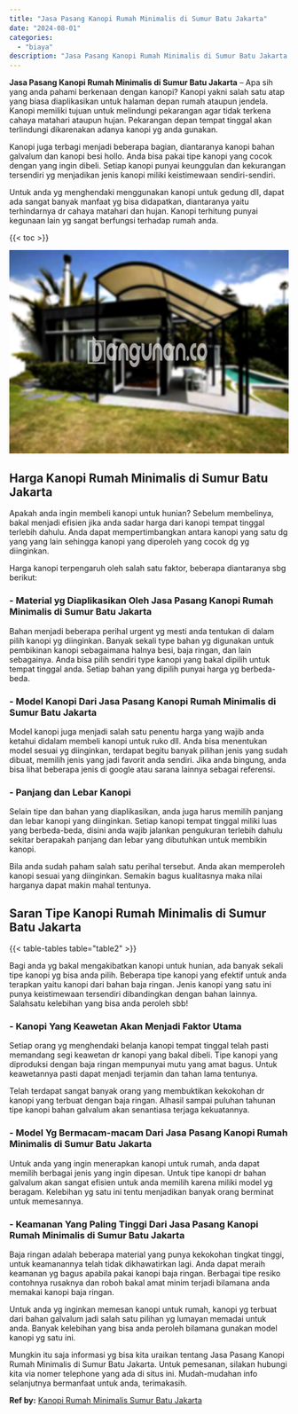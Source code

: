 ```yaml
---
title: "Jasa Pasang Kanopi Rumah Minimalis di Sumur Batu Jakarta"
date: "2024-08-01"
categories: 
  - "biaya"
description: "Jasa Pasang Kanopi Rumah Minimalis di Sumur Batu Jakarta. Mungkin itu saja informasi yg bisa kita uraikan tentang Jasa Pasang Kanopi Rumah Minimalis di Sumur..."
---
```


**Jasa Pasang Kanopi Rumah Minimalis di Sumur Batu Jakarta** – Apa sih yang anda pahami berkenaan dengan kanopi? Kanopi yakni salah satu atap yang biasa diaplikasikan untuk halaman depan rumah ataupun jendela. Kanopi memiliki tujuan untuk melindungi pekarangan agar tidak terkena cahaya matahari ataupun hujan. Pekarangan depan tempat tinggal akan terlindungi dikarenakan adanya kanopi yg anda gunakan.

Kanopi juga terbagi menjadi beberapa bagian, diantaranya kanopi bahan galvalum dan kanopi besi hollo. Anda bisa pakai tipe kanopi yang cocok dengan yang ingin dibeli. Setiap kanopi punyai keunggulan dan kekurangan tersendiri yg menjadikan jenis kanopi miliki keistimewaan sendiri-sendiri.

Untuk anda yg menghendaki menggunakan kanopi untuk gedung dll, dapat ada sangat banyak manfaat yg bisa didapatkan, diantaranya yaitu terhindarnya dr cahaya matahari dan hujan. Kanopi terhitung punyai kegunaan lain yg sangat berfungsi terhadap rumah anda.

{{< toc >}}

![Jasa Pasang Kanopi Rumah Minimalis di Sumur Batu Jakarta](/images/harga-kanopi-minimalis-64.png)

## Harga Kanopi Rumah Minimalis di Sumur Batu Jakarta

Apakah anda ingin membeli kanopi untuk hunian? Sebelum membelinya, bakal menjadi efisien jika anda sadar harga dari kanopi tempat tinggal terlebih dahulu. Anda dapat mempertimbangkan antara kanopi yang satu dg yang yang lain sehingga kanopi yang diperoleh yang cocok dg yg diinginkan.

Harga kanopi terpengaruh oleh salah satu faktor, beberapa diantaranya sbg berikut:

### \- Material yg Diaplikasikan Oleh Jasa Pasang Kanopi Rumah Minimalis di Sumur Batu Jakarta

Bahan menjadi beberapa perihal urgent yg mesti anda tentukan di dalam pilih kanopi yg diinginkan. Banyak sekali type bahan yg digunakan untuk pembikinan kanopi sebagaimana halnya besi, baja ringan, dan lain sebagainya. Anda bisa pilih sendiri type kanopi yang bakal dipilih untuk tempat tinggal anda. Setiap bahan yang dipilih punyai harga yg berbeda-beda.

### \- Model Kanopi Dari Jasa Pasang Kanopi Rumah Minimalis di Sumur Batu Jakarta

Model kanopi juga menjadi salah satu penentu harga yang wajib anda ketahui didalam membeli kanopi untuk ruko dll. Anda bisa menentukan model sesuai yg diinginkan, terdapat begitu banyak pilihan jenis yang sudah dibuat, memilih jenis yang jadi favorit anda sendiri. Jika anda bingung, anda bisa lihat beberapa jenis di google atau sarana lainnya sebagai referensi.

### \- Panjang dan Lebar Kanopi

Selain tipe dan bahan yang diaplikasikan, anda juga harus memilih panjang dan lebar kanopi yang diinginkan. Setiap kanopi tempat tinggal miliki luas yang berbeda-beda, disini anda wajib jalankan pengukuran terlebih dahulu sekitar berapakah panjang dan lebar yang dibutuhkan untuk membikin kanopi.

Bila anda sudah paham salah satu perihal tersebut. Anda akan memperoleh kanopi sesuai yang diinginkan. Semakin bagus kualitasnya maka nilai harganya dapat makin mahal tentunya.

## Saran Tipe Kanopi Rumah Minimalis di Sumur Batu Jakarta

{{< table-tables table="table2" >}}

Bagi anda yg bakal mengakibatkan kanopi untuk hunian, ada banyak sekali tipe kanopi yg bisa anda pilih. Beberapa tipe kanopi yang efektif untuk anda terapkan yaitu kanopi dari bahan baja ringan. Jenis kanopi yang satu ini punya keistimewaan tersendiri dibandingkan dengan bahan lainnya. Salahsatu kelebihan yang bisa anda peroleh sbb!

### \- Kanopi Yang Keawetan Akan Menjadi Faktor Utama

Setiap orang yg menghendaki belanja kanopi tempat tinggal telah pasti memandang segi keawetan dr kanopi yang bakal dibeli. Tipe kanopi yang diproduksi dengan baja ringan mempunyai mutu yang amat bagus. Untuk keawetannya pasti dapat menjadi terjamin dan tahan lama tentunya.

Telah terdapat sangat banyak orang yang membuktikan kekokohan dr kanopi yang terbuat dengan baja ringan. Alhasil sampai puluhan tahunan tipe kanopi bahan galvalum akan senantiasa terjaga kekuatannya.

### \- Model Yg Bermacam-macam Dari Jasa Pasang Kanopi Rumah Minimalis di Sumur Batu Jakarta

Untuk anda yang ingin menerapkan kanopi untuk rumah, anda dapat memilih berbagai jenis yang ingin dipesan. Untuk tipe kanopi dr bahan galvalum akan sangat efisien untuk anda memilih karena miliki model yg beragam. Kelebihan yg satu ini tentu menjadikan banyak orang berminat untuk memesannya.

### \- Keamanan Yang Paling Tinggi Dari Jasa Pasang Kanopi Rumah Minimalis di Sumur Batu Jakarta

Baja ringan adalah beberapa material yang punya kekokohan tingkat tinggi, untuk keamanannya telah tidak dikhawatirkan lagi. Anda dapat meraih keamanan yg bagus apabila pakai kanopi baja ringan. Berbagai tipe resiko contohnya rusaknya dan roboh bakal amat minim terjadi bilamana anda memakai kanopi baja ringan.

Untuk anda yg inginkan memesan kanopi untuk rumah, kanopi yg terbuat dari bahan galvalum jadi salah satu pilihan yg lumayan memadai untuk anda. Banyak kelebihan yang bisa anda peroleh bilamana gunakan model kanopi yg satu ini.

Mungkin itu saja informasi yg bisa kita uraikan tentang Jasa Pasang Kanopi Rumah Minimalis di Sumur Batu Jakarta. Untuk pemesanan, silakan hubungi kita via nomer telephone yang ada di situs ini. Mudah-mudahan info selanjutnya bermanfaat untuk anda, terimakasih.

**Ref by:**  [Kanopi Rumah Minimalis Sumur Batu Jakarta](https://id.wikipedia.org/wiki/Kanopi)
